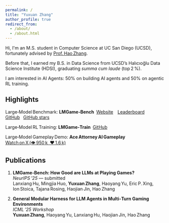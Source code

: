 ```yaml
---
permalink: /
title: "Yuxuan Zhang"
author_profile: true
redirect_from: 
  - /about/
  - /about.html
---
```


Hi, I'm an M.S. student in Computer Science at UC San Diego (UCSD), fortunately advised by [Prof. Hao Zhang](https://cseweb.ucsd.edu/~haozhang/). 

Before that, I earned my B.S. in Data Science from UCSD’s Halıcıoğlu Data Science Institute (HDSI), graduating *summa cum laude* (top 2 %).

I am interested in AI Agents: 50% on building AI agents and 50% on agentic RL training.


## Highlights

Large‑Model Benchmark: **LMGame‑Bench** [Website](https://lmgame.org)  [Leaderboard](https://huggingface.co/spaces/lmgame/lmgame_bench)  [GitHub](https://github.com/lmgame-org/GamingAgent)  [GitHub stars](https://img.shields.io/github/stars/lmgame-org/GamingAgent?style=social)

Large‑Model RL Training: **LMGame‑Train** [GitHub](https://github.com/mignonjia/lmgame_train_reorg)

Large‑Model Gameplay Demo: **Ace Attorney AI Gameplay** [Watch on X (👁️ 950 k ❤️ 1.6 k)](https://x.com/haoailab/status/1912231343372812508)


## Publications  

1. **LMGame‑Bench: How Good are LLMs at Playing Games?**  
   *NeurIPS ’25* — submitted  
   Lanxiang Hu, Mingjia Huo, **Yuxuan Zhang**, Haoyang Yu, Eric P. Xing, Ion Stoica, Tajana Rosing, Haojian Jin, Hao Zhang  

2. **General Modular Harness for LLM Agents in Multi‑Turn Gaming Environments**  
   *ICML ’25 Workshop*  
   **Yuxuan Zhang**, Haoyang Yu, Lanxiang Hu, Haojian Jin, Hao Zhang


